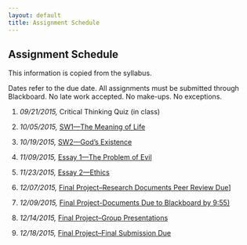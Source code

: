 ```yaml
---
layout: default
title: Assignment Schedule
---
```




## Assignment Schedule
This information is copied from the syllabus. 

Dates refer to the due date. All assignments must be submitted through
Blackboard. No late work accepted. No make-ups. No exceptions.

1.  *09/21/2015,* Critical Thinking Quiz (in class)

2.  *10/05/2015,* [SW1—The Meaning of
    Life](http://scoconno.github.io/Teaching/Examined/Meaning/SW1/)

3.  *10/19/2015,* [SW2—God’s
    Existence](http://scoconno.github.io/Teaching/Examined/God/SW2/)

4.  *11/09/2015,* [Essay 1—The Problem of
    Evil](http://scoconno.github.io/Teaching/Examined/God/Essay1)

5.  *11/23/2015,* [Essay 2—Ethics](http://scoconno.github.io/Teaching/Examined/Ethics/Essay/)

6.  *12/07/2015,* [Final Project–Research Documents Peer Review
    Due](http://scoconno.github.io/Teaching/Examined/Applied/MAINSIG.pdf/)]


8.  *12/09/2015,* [Final Project-Documents Due to Blackboard by 9:55)](http://scoconno.github.io/Teaching/Examined/Applied/MAINSIG.pdf/)
    
8.  *12/14/2015,* [Final
    Project–Group Presentations](http://scoconno.github.io/Teaching/Examined/Applied/Group/)
    
9.  *12/18/2015,* [Final Project–Final Submission
    Due](http://scoconno.github.io/Teaching/Examined/Applied/MAINSIG.pdf/)

